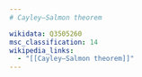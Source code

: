 ```yaml
---
# Cayley–Salmon theorem

wikidata: Q3505260
msc_classification: 14
wikipedia_links:
  - "[[Cayley–Salmon theorem]]"
---
```

